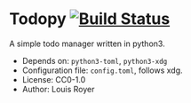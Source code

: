# Todopy [![Build Status](https://travis-ci.org/louisroyer/todopy.svg?branch=master)](https://travis-ci.org/louisroyer/todopy)

A simple todo manager written in python3.
- Depends on: `python3-toml`, `python3-xdg`
- Configuration file: `config.toml`, follows xdg.
- License: CC0-1.0
- Author: Louis Royer
